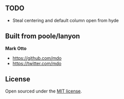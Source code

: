 ## TODO
* Steal centering and default column open from hyde


## Built from poole/lanyon

**Mark Otto**
- <https://github.com/mdo>
- <https://twitter.com/mdo>


## License

Open sourced under the [MIT license](LICENSE.md).

